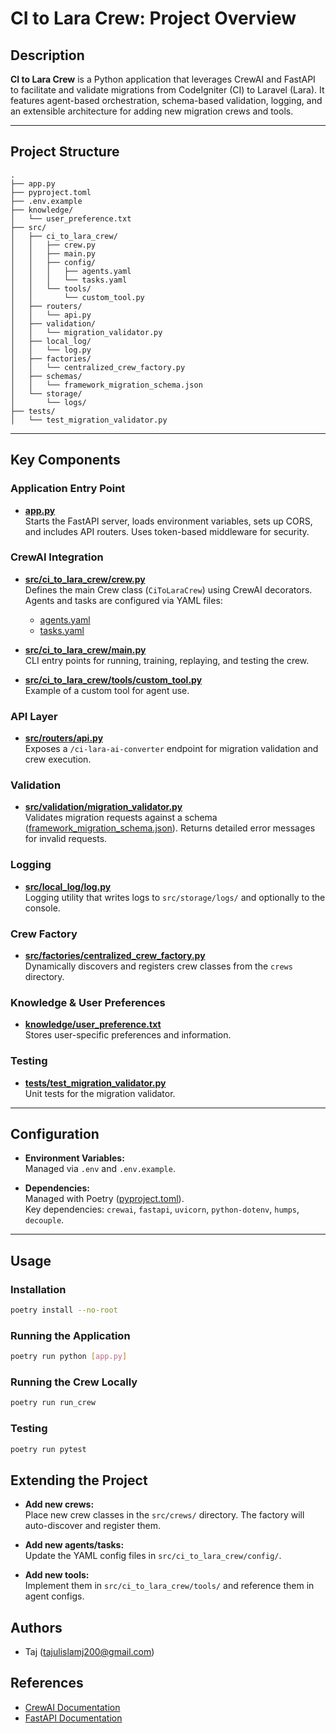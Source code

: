 # CI to Lara Crew: Project Overview

## Description

**CI to Lara Crew** is a Python application that leverages CrewAI and FastAPI to facilitate and validate migrations from CodeIgniter (CI) to Laravel (Lara). It features agent-based orchestration, schema-based validation, logging, and an extensible architecture for adding new migration crews and tools.

---

## Project Structure

```
.
├── app.py
├── pyproject.toml
├── .env.example
├── knowledge/
│   └── user_preference.txt
├── src/
│   ├── ci_to_lara_crew/
│   │   ├── crew.py
│   │   ├── main.py
│   │   ├── config/
│   │   │   ├── agents.yaml
│   │   │   └── tasks.yaml
│   │   └── tools/
│   │       └── custom_tool.py
│   ├── routers/
│   │   └── api.py
│   ├── validation/
│   │   └── migration_validator.py
│   ├── local_log/
│   │   └── log.py
│   ├── factories/
│   │   └── centralized_crew_factory.py
│   ├── schemas/
│   │   └── framework_migration_schema.json
│   └── storage/
│       └── logs/
├── tests/
│   └── test_migration_validator.py
```

---

## Key Components

### Application Entry Point

- **[app.py](app.py)**  
  Starts the FastAPI server, loads environment variables, sets up CORS, and includes API routers. Uses token-based middleware for security.

### CrewAI Integration

- **[src/ci_to_lara_crew/crew.py](src/ci_to_lara_crew/crew.py)**  
  Defines the main Crew class (`CiToLaraCrew`) using CrewAI decorators. Agents and tasks are configured via YAML files:
  - [agents.yaml](src/ci_to_lara_crew/config/agents.yaml)
  - [tasks.yaml](src/ci_to_lara_crew/config/tasks.yaml)

- **[src/ci_to_lara_crew/main.py](src/ci_to_lara_crew/main.py)**  
  CLI entry points for running, training, replaying, and testing the crew.

- **[src/ci_to_lara_crew/tools/custom_tool.py](src/ci_to_lara_crew/tools/custom_tool.py)**  
  Example of a custom tool for agent use.

### API Layer

- **[src/routers/api.py](src/routers/api.py)**  
  Exposes a `/ci-lara-ai-converter` endpoint for migration validation and crew execution.

### Validation

- **[src/validation/migration_validator.py](src/validation/migration_validator.py)**  
  Validates migration requests against a schema ([framework_migration_schema.json](src/schemas/framework_migration_schema.json)). Returns detailed error messages for invalid requests.

### Logging

- **[src/local_log/log.py](src/local_log/log.py)**  
  Logging utility that writes logs to `src/storage/logs/` and optionally to the console.

### Crew Factory

- **[src/factories/centralized_crew_factory.py](src/factories/centralized_crew_factory.py)**  
  Dynamically discovers and registers crew classes from the `crews` directory.

### Knowledge & User Preferences

- **[knowledge/user_preference.txt](knowledge/user_preference.txt)**  
  Stores user-specific preferences and information.

### Testing

- **[tests/test_migration_validator.py](tests/test_migration_validator.py)**  
  Unit tests for the migration validator.

---

## Configuration

- **Environment Variables:**  
  Managed via `.env` and `.env.example`.

- **Dependencies:**  
  Managed with Poetry ([pyproject.toml](pyproject.toml)).  
  Key dependencies: `crewai`, `fastapi`, `uvicorn`, `python-dotenv`, `humps`, `decouple`.

---

## Usage

### Installation

```sh
poetry install --no-root
```

### Running the Application 
```sh
poetry run python [app.py]
```
### Running the Crew Locally
```sh
poetry run run_crew
```
### Testing
```sh
poetry run pytest
```

## Extending the Project

- **Add new crews:**  
  Place new crew classes in the `src/crews/` directory. The factory will auto-discover and register them.

- **Add new agents/tasks:**  
  Update the YAML config files in `src/ci_to_lara_crew/config/`.

- **Add new tools:**  
  Implement them in `src/ci_to_lara_crew/tools/` and reference them in agent configs.

## Authors

- Taj (tajulislamj200@gmail.com)

## References

- [CrewAI Documentation](https://docs.crewai.com/)
- [FastAPI Documentation](https://fastapi.tiangolo.com/)